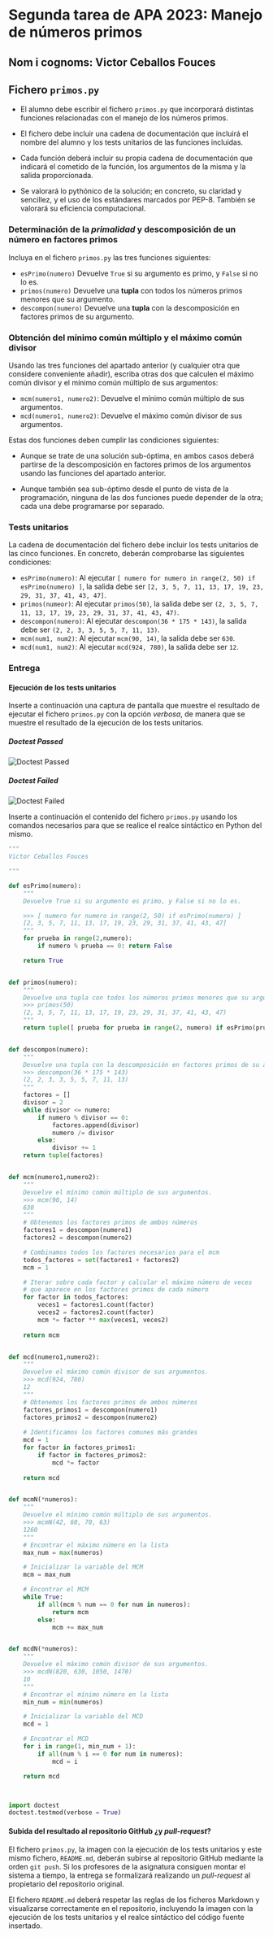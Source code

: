 # Segunda tarea de APA 2023: Manejo de números primos

## Nom i cognoms: Victor Ceballos Fouces

## Fichero `primos.py`

- El alumno debe escribir el fichero `primos.py` que incorporará distintas funciones relacionadas con el manejo
  de los números primos.

- El fichero debe incluir una cadena de documentación que incluirá el nombre del alumno y los tests unitarios
  de las funciones incluidas.

- Cada función deberá incluir su propia cadena de documentación que indicará el cometido de la función, los
  argumentos de la misma y la salida proporcionada.

- Se valorará lo pythónico de la solución; en concreto, su claridad y sencillez, y el uso de los estándares marcados
  por PEP-8. También se valorará su eficiencia computacional.

### Determinación de la *primalidad* y descomposición de un número en factores primos

Incluya en el fichero `primos.py` las tres funciones siguientes:

- `esPrimo(numero)`   Devuelve `True` si su argumento es primo, y `False` si no lo es.
- `primos(numero)`    Devuelve una **tupla** con todos los números primos menores que su argumento.
- `descompon(numero)` Devuelve una **tupla** con la descomposición en factores primos de su argumento.

### Obtención del mínimo común múltiplo y el máximo común divisor

Usando las tres funciones del apartado anterior (y cualquier otra que considere conveniente añadir), escriba otras
dos que calculen el máximo común divisor y el mínimo común múltiplo de sus argumentos:

- `mcm(numero1, numero2)`:  Devuelve el mínimo común múltiplo de sus argumentos.
- `mcd(numero1, numero2)`:  Devuelve el máximo común divisor de sus argumentos.

Estas dos funciones deben cumplir las condiciones siguientes:

- Aunque se trate de una solución sub-óptima, en ambos casos deberá partirse de la descomposición en factores
  primos de los argumentos usando las funciones del apartado anterior.

- Aunque también sea sub-óptimo desde el punto de vista de la programación, ninguna de las dos funciones puede
  depender de la otra; cada una debe programarse por separado.

### Tests unitarios

La cadena de documentación del fichero debe incluir los tests unitarios de las cinco funciones. En concreto, deberán
comprobarse las siguientes condiciones:

- `esPrimo(numero)`:  Al ejecutar `[ numero for numero in range(2, 50) if esPrimo(numero) ]`, la salida debe ser
                      `[2, 3, 5, 7, 11, 13, 17, 19, 23, 29, 31, 37, 41, 43, 47]`.
- `primos(numeor)`: Al ejecutar `primos(50)`, la salida debe ser `(2, 3, 5, 7, 11, 13, 17, 19, 23, 29, 31, 37, 41, 43, 47)`.
- `descompon(numero)`: Al ejecutar `descompon(36 * 175 * 143)`, la salida debe ser `(2, 2, 3, 3, 5, 5, 7, 11, 13)`.
- `mcm(num1, num2)`: Al ejecutar `mcm(90, 14)`, la salida debe ser `630`.
- `mcd(num1, num2)`: Al ejecutar `mcd(924, 780)`, la salida debe ser `12`.

### Entrega

#### Ejecución de los tests unitarios

Inserte a continuación una captura de pantalla que muestre el resultado de ejecutar el fichero `primos.py` con la opción
*verbosa*, de manera que se muestre el resultado de la ejecución de los tests unitarios.

##### Doctest Passed
![Doctest Passed](img/)

##### Doctest Failed
![Doctest Failed](img/)


Inserte a continuación el contenido del fichero `primos.py` usando los comandos necesarios para que se realice el
realce sintáctico en Python del mismo.

```python
"""
Victor Ceballos Fouces

"""

def esPrimo(numero):
    """
    Devuelve True si su argumento es primo, y False si no lo es.

    >>> [ numero for numero in range(2, 50) if esPrimo(numero) ]
    [2, 3, 5, 7, 11, 13, 17, 19, 23, 29, 31, 37, 41, 43, 47]
    """
    for prueba in range(2,numero):
        if numero % prueba == 0: return False

    return True


def primos(numero):
    """
    Devuelve una tupla con todos los números primos menores que su argumento.
    >>> primos(50)
    (2, 3, 5, 7, 11, 13, 17, 19, 23, 29, 31, 37, 41, 43, 47)
    """
    return tuple([ prueba for prueba in range(2, numero) if esPrimo(prueba)])


def descompon(numero):
    """
    Devuelve una tupla con la descomposición en factores primos de su argumento.
    >>> descompon(36 * 175 * 143)
    (2, 2, 3, 3, 5, 5, 7, 11, 13)
    """
    factores = []
    divisor = 2
    while divisor <= numero:
        if numero % divisor == 0:
            factores.append(divisor)
            numero /= divisor
        else:
            divisor += 1
    return tuple(factores)


def mcm(numero1,numero2):
    """
    Devuelve el mínimo común múltiplo de sus argumentos.
    >>> mcm(90, 14)
    630
    """
    # Obtenemos los factores primos de ambos números
    factores1 = descompon(numero1)
    factores2 = descompon(numero2)

    # Combinamos todos los factores necesarios para el mcm
    todos_factores = set(factores1 + factores2)
    mcm = 1

    # Iterar sobre cada factor y calcular el máximo número de veces
    # que aparece en los factores primos de cada número
    for factor in todos_factores:
        veces1 = factores1.count(factor)
        veces2 = factores2.count(factor)
        mcm *= factor ** max(veces1, veces2)
        
    return mcm


def mcd(numero1,numero2):
    """
    Devuelve el máximo común divisor de sus argumentos.
    >>> mcd(924, 780)
    12
    """
    # Obtenemos los factores primos de ambos números
    factores_primos1 = descompon(numero1)
    factores_primos2 = descompon(numero2)
    
    # Identificamos los factores comunes más grandes
    mcd = 1
    for factor in factores_primos1:
        if factor in factores_primos2:
            mcd *= factor
    
    return mcd


def mcmN(*numeros):
    """
    Devuelve el mínimo común múltiplo de sus argumentos.
    >>> mcmN(42, 60, 70, 63)
    1260
    """
    # Encontrar el máximo número en la lista
    max_num = max(numeros)

    # Inicializar la variable del MCM
    mcm = max_num

    # Encontrar el MCM
    while True:
        if all(mcm % num == 0 for num in numeros):
            return mcm
        else:
            mcm += max_num


def mcdN(*numeros):
    """
    Devuelve el máximo común divisor de sus argumentos.
    >>> mcdN(820, 630, 1050, 1470)
    10
    """
    # Encontrar el mínimo número en la lista
    min_num = min(numeros)

    # Inicializar la variable del MCD
    mcd = 1

    # Encontrar el MCD
    for i in range(1, min_num + 1):
        if all(num % i == 0 for num in numeros):
            mcd = i

    return mcd



import doctest
doctest.testmod(verbose = True)
```

#### Subida del resultado al repositorio GitHub ¿y *pull-request*?

El fichero `primos.py`, la imagen con la ejecución de los tests unitarios y este mismo fichero, `README.md`, deberán
subirse al repositorio GitHub mediante la orden `git push`. Si los profesores de la asignatura consiguen montar el
sistema a tiempo, la entrega se formalizará realizando un *pull-request* al propietario del repositorio original.

El fichero `README.md` deberá respetar las reglas de los ficheros Markdown y visualizarse correctamente en el repositorio,
incluyendo la imagen con la ejecución de los tests unitarios y el realce sintáctico del código fuente insertado.
